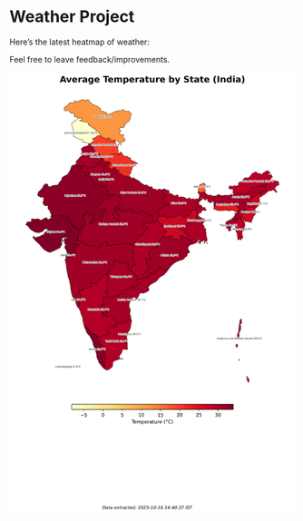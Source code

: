 # Weather Project

Here’s the latest heatmap of weather:

Feel free to leave feedback/improvements.

![India Heatmap](docs/assets/india_heatmap.png?v=F0B68F)
